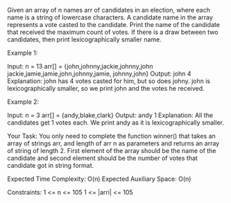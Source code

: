 Given an array of n names arr of candidates in an election, where each name is a string of lowercase characters. A candidate name in the array represents a vote casted to the candidate. Print the name of the candidate that received the maximum count of votes. If there is a draw between two candidates, then print lexicographically smaller name.

Example 1:

Input:
n = 13
arr[] = {john,johnny,jackie,johnny,john 
jackie,jamie,jamie,john,johnny,jamie,
johnny,john}
Output: john 4
Explanation: john has 4 votes casted for 
him, but so does johny. john is 
lexicographically smaller, so we print 
john and the votes he received.

Example 2:

Input:
n = 3
arr[] = {andy,blake,clark}
Output: andy 1
Explanation: All the candidates get 1 
votes each. We print andy as it is 
lexicographically smaller.

Your Task:
You only need to complete the function winner() that takes an array of strings arr, and length of arr n as parameters and returns an array of string of length 2. First element of the array should be the name of the candidate and second element should be the number of votes that candidate got in string format.

Expected Time Complexity: O(n)
Expected Auxiliary Space: O(n)

Constraints:
1 <= n <= 105
1 <= |arri| <= 105
